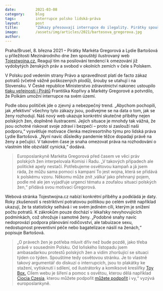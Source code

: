 ```yaml
---
date:         2021-03-08
category:     blog
tags:         interrupce polsko lidská-práva
layout:       post
title:        "Zákazy přesouvají interrupce do ilegality. Pirátky spouští web na podporu práv žen"
image:        /assets/img/articles/2021/bartosova_gregorova.jpg
author:       
---
```


Praha/Brusel, 8. března 2021 – Pirátky Markéta Gregorová a Lydie Bartošová u příležitosti Mezinárodního dne žen spouštějí ilustrovaný web [Tojestwojna.cz.](https://zo.pirati.cz/tojestwojna/) Reagují tím na posilování tendencí k omezování již vydobytých ženských práv a svobod v okolních zemích v čele s Polskem.

V Polsku pod vedením strany Právo a spravedlnost platí de facto zákaz potratů (včetně vážně poškozených plodů), šrouby se utahují i na Slovensku. V České republice Ministerstvo zdravotnictví nakonec ustoupilo [tlaku veřejnosti i Pirátů](https://www.pirati.cz/tiskove-zpravy/potraty-v-polsku.html) Františka Kopřivy a Markéty Gregorové a potvrdilo, že Polkám umožní interrupce na svém území.

Podle obou političek jde o zjevný a nebezpečný trend. „Abychom pochopili, jak ‚efektivní‘ všechny tyto zákazy jsou, podívejme se na data o tom, jak se ženy rozhodují. Náš nový web ukazuje konkrétní skutečné příběhy nejen polských žen, doplněné ilustracemi. Jejich situace je mnohdy tak vážná, že jsou ochotné riskovat svoje zdraví i bezpečí – proto si zaslouží naši podporu,“ vysvětluje motivace členka meziresortního týmu pro lidská práva Lydie Bartošová. „Nyní navíc důsledky pandemie těžce dopadají právě na ženy a pečující. V takovém čase je snaha omezovat práva na rozhodování o vlastním těle obzvlášť cynická,“ dodává.

> Europoslankyně Markéta Gregorová před časem ve věci práv polských žen interpelovala Komisi i Radu. „V takových případech ale politické apely nestačí. Potřebujeme osvětovou kampaň a já jsem ráda, že můžu sama pomoci s kampaní To jest wojna, která se přidává k polskému vzoru. Někomu může znít ‚válka‘ jako přehnaný pojem, podle mě ale jen vyjadřuje urgenci tématu a zoufalou situaci polských žen,“ přidává svou motivaci Gregorová.

Webová stránka Tojestwojna.cz nabízí konkrétní příběhy a podkládá je daty. Roky zkušeností s restriktivní potratovou politikou po celém světě například ukazují, že ta statisticky selhává i ve svém jediném cíli, kterým je snížení počtu potratů. K zákrokům pouze dochází v lékařsky nevyhovujících podmínkách, což ohrožuje i samotné ženy. 
„Podobné snahy navíc nedoprovází podpora plánování rodičovství, ale tabuizace sexu, nedostupnost preventivní péče nebo bagatelizace násilí na ženách,“ popisuje Bartošová.

> „O právech žen je potřeba mluvit dřív než bude pozdě, jako třeba právě v sousedním Polsku. Od loňského listopadu jsem ambasadarkou protestů polských žen a vidím zhoršující se situaci týden co týden. Spouštíme tedy osvětovou stránku. Je to vlastně takový argumentář do diskuzí o interrupcích, jsou to plakátky ke stažení, vytisknutí i sdílení, od ilustrátorky a komiksové kreslířky [Toy Box.](https://www.facebook.com/toybox.toybox.ilu) Cílem webu je šíření a pomoc s osvětou, kterou dělá například [Ciocia Czesia](https://www.facebook.com/Ciocia-Czesia-103501431563833/), kterou můžete podpořit [můžete podpořit](https://zrzutka.pl/ykc4u) i vy,“ vyzývá europoslankyně.
